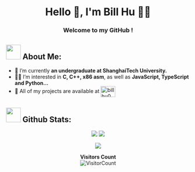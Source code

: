 <h1 align="center">Hello 👋, I'm Bill Hu 🎯️🚀️</h1>
<h3 align="center">Welcome to my GitHub !</h3>


## <img src="https://media.giphy.com/media/WUlplcMpOCEmTGBtBW/giphy.gif" width="40"> **About Me:**

- 🔭 I’m currently **an undergraduate at ShanghaiTech University.**
- 👨‍💻 I’m interested in **C, C++, x86 asm**, as well as **JavaScript, TypeScript and Python...**
- 💬 All of my projects are available at <a href="https://github.com/billhu0?tab=repositories" target="blank"><img align="center" src="https://raw.githubusercontent.com/rahuldkjain/github-profile-readme-generator/master/src/images/icons/Social/github.svg" alt="billhu0" height="30" width="40" /></a>


## <img src="https://media.giphy.com/media/ZCN6F3FAkwsyOGU2RS/giphy.gif" width="40"> **Github Stats:**

<p align="center">
    <!-- <a href="https://github.com/abhinandanraj"> -->
        <img  src="https://github-readme-stats.vercel.app/api?username=billhu0&hide=contribs,issues&count_private=true">
    <!-- </a> -->
    <!-- <a href="https://github.com/abhinandanraj/github-readme-stats"> -->
        <img  src="https://github-readme-stats.vercel.app/api/top-langs/?username=billhu0&layout=compact&hide_border=false&langs_count=8">
    <!-- </a> -->
</p>

<p align="center">
    
</p>

<p align = 'center'> <img src= 'https://capsule-render.vercel.app/api?type=rect&color=gradient&height=2.5'/></p>

<div align="center">

**Visitors Count**  
![VisitorCount](https://profile-counter.glitch.me/{billhu0}/count.svg)

</div>
